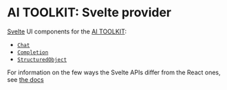 # AI TOOLKIT: Svelte provider

[Svelte](https://svelte.dev/) UI components for the [AI TOOLKIT](https://sdk.khulnasoft.com/docs):

- [`Chat`](https://sdk.khulnasoft.com/docs/reference/ai-toolkit-ui/use-chat)
- [`Completion`](https://sdk.khulnasoft.com/docs/reference/ai-toolkit-ui/use-completion)
- [`StructuredObject`](https://sdk.khulnasoft.com/docs/reference/ai-toolkit-ui/use-object)

For information on the few ways the Svelte APIs differ from the React ones, see [the docs](https://sdk.khulnasoft.com/docs/getting-started/svelte#how-does-ai-toolkitsvelte-differ-from-ai-toolkitreact)
